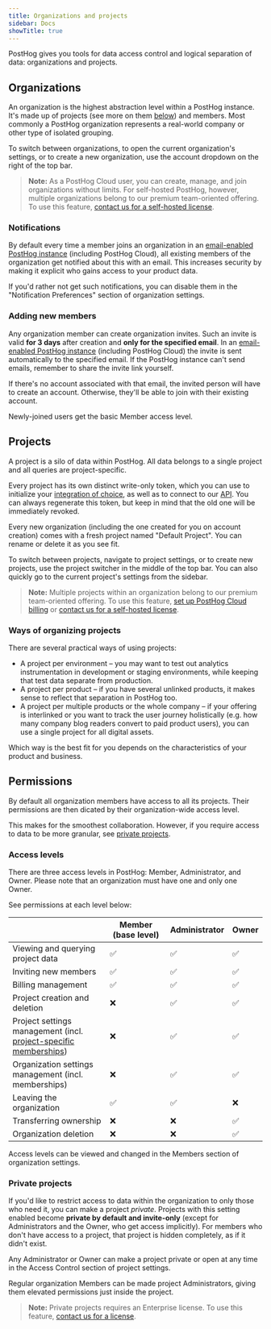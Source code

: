 ```yaml
---
title: Organizations and projects
sidebar: Docs
showTitle: true
---
```


PostHog gives you tools for data access control and logical separation of data: organizations and projects.

## Organizations

An organization is the highest abstraction level within a PostHog instance. It's made up of projects (see more on them [below](#projects)) and members.
Most commonly a PostHog organization represents a real-world company or other type of isolated grouping.

To switch between organizations, to open the current organization's settings, or to create a new organization, use the account dropdown on the right of the top bar.

> **Note:** As a PostHog Cloud user, you can create, manage, and join organizations without limits. For self-hosted PostHog, however, multiple organizations belong to our premium team-oriented offering. To use this feature, [contact us for a self-hosted license](/pricing).

### Notifications

By default every time a member joins an organization in an [email-enabled PostHog instance](/docs/self-host/configure/email) (including PostHog Cloud), all existing members of the organization get notified about this with an email. This increases security by making it explicit who gains access to your product data.

If you'd rather not get such notifications, you can disable them in the "Notification Preferences" section of organization settings.

### Adding new members

Any organization member can create organization invites. Such an invite is valid **for 3 days** after creation and **only for the specified email**.
In an [email-enabled PostHog instance](/docs/self-host/configure/email) (including PostHog Cloud) the invite is sent automatically to the specified email. If the PostHog instance can't send emails, remember to share the invite link yourself.

If there's no account associated with that email, the invited person will have to create an account. Otherwise, they'll be able to join with their existing account.

Newly-joined users get the basic Member access level.

## Projects

A project is a silo of data within PostHog. All data belongs to a single project and all queries are project-specific.

Every project has its own distinct write-only token, which you can use to initialize your [integration of choice](/docs/integrate), as well as to connect to our [API](/docs/api). You can always regenerate this token, but keep in mind that the old one will be immediately revoked.

Every new organization (including the one created for you on account creation) comes with a fresh project named "Default Project". You can rename or delete it as you see fit.

To switch between projects, navigate to project settings, or to create new projects, use the project switcher in the middle of the top bar. You can also quickly go to the current project's settings from the sidebar.

> **Note:** Multiple projects within an organization belong to our premium team-oriented offering. To use this feature, [set up PostHog Cloud billing](https://app.posthog.com/organization/billing) or [contact us for a self-hosted license](/pricing).

### Ways of organizing projects

There are several practical ways of using projects:

- A project per environment – you may want to test out analytics instrumentation in development or staging environments, while keeping that test data separate from production.
- A project per product – if you have several unlinked products, it makes sense to reflect that separation in PostHog too.
- A project per multiple products or the whole company – if your offering is interlinked or you want to track the user journey holistically (e.g. how many company blog readers convert to paid product users), you can use a single project for all digital assets.

Which way is the best fit for you depends on the characteristics of your product and business.

## Permissions

By default all organization members have access to all its projects. Their permissions are then dicated by their organization-wide access level.

This makes for the smoothest collaboration. However, if you require access to data to be more granular, see [private projects](#private-projects).

### Access levels

There are three access levels in PostHog: Member, Administrator, and Owner.
Please note that an organization must have one and only one Owner.

See permissions at each level below:

| | Member (base level) | Administrator | Owner |
| --- | --- | --- | --- |
| Viewing and querying project data | ✅ | ✅ | ✅ |
| Inviting new members | ✅ | ✅ | ✅ |
| Billing management | ✅ | ✅ | ✅ |
| Project creation and deletion | ❌ | ✅ | ✅ |
| Project settings management (incl. [project-specific memberships](#private-projects)) | ❌ | ✅ | ✅ |
| Organization settings management (incl. memberships) | ❌ | ✅ | ✅ |
| Leaving the organization | ✅ | ✅ | ❌ |
| Transferring ownership | ❌ | ❌ | ✅ |
| Organization deletion | ❌ | ❌ | ✅ |

Access levels can be viewed and changed in the Members section of organization settings.

### Private projects

If you'd like to restrict access to data within the organization to only those who need it, you can make a project _private_. Projects with this setting enabled become **private by default and invite-only** (except for Administrators and the Owner, who get access implicitly). For members who don't have access to a project, that project is hidden completely, as if it didn't exist.

Any Administrator or Owner can make a project private or open at any time in the Access Control section of project settings.

Regular organization Members can be made project Administrators, giving them elevated permissions just inside the project.

> **Note:** Private projects requires an Enterprise license. To use this feature, [contact us for a license](/pricing).
